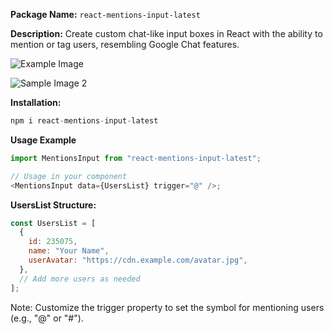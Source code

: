 **Package Name:** `react-mentions-input-latest`

**Description:**
Create custom chat-like input boxes in React with the ability to mention or tag users, resembling Google Chat features.

![Example Image](https://res.cloudinary.com/practicaldev/image/fetch/s--YNW9U88i--/c_limit%2Cf_auto%2Cfl_progressive%2Cq_auto%2Cw_800/https://dev-to-uploads.s3.amazonaws.com/uploads/articles/8qh4l4pagpzqqdki8kwh.png)

![Sample Image 2](https://res.cloudinary.com/practicaldev/image/fetch/s--8P-UtDyr--/c_limit%2Cf_auto%2Cfl_progressive%2Cq_auto%2Cw_800/https://dev-to-uploads.s3.amazonaws.com/uploads/articles/beqr06y07wxxqxdpvt5d.png)

**Installation:**

```js
npm i react-mentions-input-latest
```

**Usage Example**

```js
import MentionsInput from "react-mentions-input-latest";

// Usage in your component
<MentionsInput data={UsersList} trigger="@" />;
```

**UsersList Structure:**

```js
const UsersList = [
  {
    id: 235075,
    name: "Your Name",
    userAvatar: "https://cdn.example.com/avatar.jpg",
  },
  // Add more users as needed
];
```

Note: Customize the trigger property to set the symbol for mentioning users (e.g., "@" or "#").
